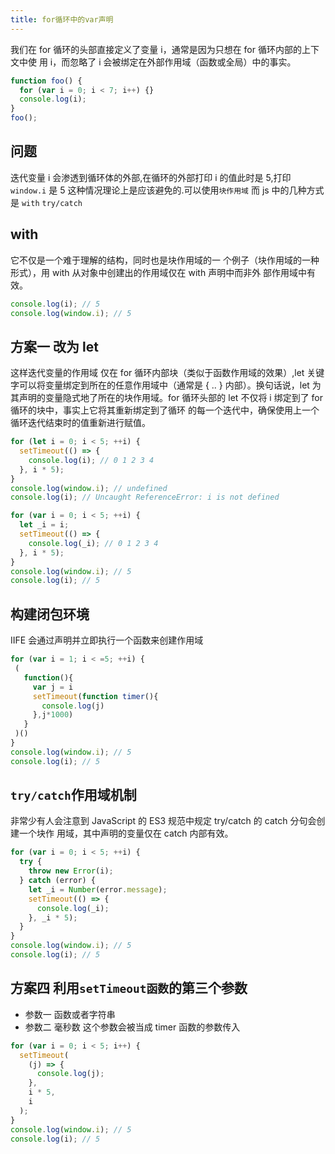 ```yaml
---
title: for循环中的var声明
---
```


我们在 for 循环的头部直接定义了变量 i，通常是因为只想在 for 循环内部的上下文中使
用 i，而忽略了 i 会被绑定在外部作用域（函数或全局）中的事实。

```js
function foo() {
  for (var i = 0; i < 7; i++) {}
  console.log(i);
}
foo();
```

## 问题

迭代变量 i 会渗透到循环体的外部,在循环的外部打印 i 的值此时是 5,打印`window.i` 是 5 这种情况理论上是应该避免的.可以使用`块作用域` 而 js 中的几种方式是 `with` `try/catch`

## with

它不仅是一个难于理解的结构，同时也是块作用域的一
个例子（块作用域的一种形式），用 with 从对象中创建出的作用域仅在 with 声明中而非外
部作用域中有效。

```js
console.log(i); // 5
console.log(window.i); // 5
```

## 方案一 改为 let

这样迭代变量的作用域 仅在 for 循环内部块（类似于函数作用域的效果）,let 关键字可以将变量绑定到所在的任意作用域中（通常是 { .. } 内部）。换句话说，let
为其声明的变量隐式地了所在的块作用域。for 循环头部的 let 不仅将 i 绑定到了 for 循环的块中，事实上它将其重新绑定到了循环
的每一个迭代中，确保使用上一个循环迭代结束时的值重新进行赋值。

```js
for (let i = 0; i < 5; ++i) {
  setTimeout(() => {
    console.log(i); // 0 1 2 3 4
  }, i * 5);
}
console.log(window.i); // undefined
console.log(i); // Uncaught ReferenceError: i is not defined
```

```js
for (var i = 0; i < 5; ++i) {
  let _i = i;
  setTimeout(() => {
    console.log(_i); // 0 1 2 3 4
  }, i * 5);
}
console.log(window.i); // 5
console.log(i); // 5
```

## 构建闭包环境

IIFE 会通过声明并立即执行一个函数来创建作用域

```js
for (var i = 1; i < =5; ++i) {
 (
   function(){
     var j = i
     setTimeout(function timer(){
       console.log(j)
     },j*1000)
   }
 )()
}
console.log(window.i); // 5
console.log(i); // 5
```

## `try/catch`作用域机制

非常少有人会注意到 JavaScript 的 ES3 规范中规定 try/catch 的 catch 分句会创建一个块作
用域，其中声明的变量仅在 catch 内部有效。

```js
for (var i = 0; i < 5; ++i) {
  try {
    throw new Error(i);
  } catch (error) {
    let _i = Number(error.message);
    setTimeout(() => {
      console.log(_i);
    }, _i * 5);
  }
}
console.log(window.i); // 5
console.log(i); // 5
```

## 方案四 利用`setTimeout函数`的第三个参数

- 参数一 函数或者字符串
- 参数二 毫秒数
  这个参数会被当成 timer 函数的参数传入

```js
for (var i = 0; i < 5; i++) {
  setTimeout(
    (j) => {
      console.log(j);
    },
    i * 5,
    i
  );
}
console.log(window.i); // 5
console.log(i); // 5
```

